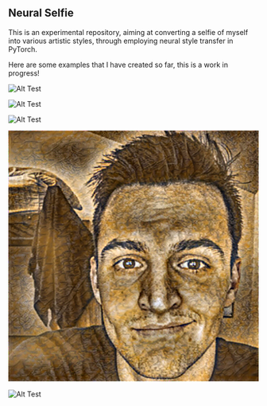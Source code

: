 
## Neural Selfie

This is an experimental repository, aiming at converting a selfie of myself into various artistic styles, through employing neural style transfer in PyTorch. 

Here are some examples that I have created so far, this is a work in progress!

![Alt Test](https://github.com/claytonblythe/DeepArcher/blob/master/favorite_neural_selfies/2151748_cw1.8.png)

![Alt Test](https://github.com/claytonblythe/DeepArcher/blob/master/favorite_neural_selfies/starryn_cw0.6.png)

![Alt Test](https://github.com/claytonblythe/DeepArcher/blob/master/favorite_neural_selfies/trial_19642857_3.8.png)

![Alt Test](https://github.com/claytonblythe/neuralSelfie/blob/master/favorites/trial_27760442_0.4.png)

![Alt Test](https://github.com/claytonblythe/DeepArcher/blob/master/favorite_neural_selfies/trial_72613351_0.6.png)


